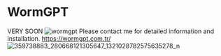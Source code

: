 # WormGPT
VERY SOON 
![wormgpt](https://github.com/Seyitkemal/WormGPT/assets/135347765/cc6e80c1-508d-48cf-8d51-d3684d3ce651)
Please contact me for detailed information and installation.
https://wormgpt.com.tr/
![359738883_280668121305647_1321028782575635278_n](https://github.com/darkstux1/WormGPT/assets/135347765/e661d75f-25cc-4df5-99e8-01ba9044ab6f)
